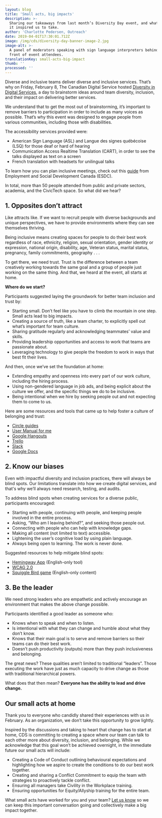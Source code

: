 ```yaml
---
layout: blog
title: 'Small acts, big impacts'
description: >-
  Sharing our takeaways from last month’s Diversity Day event, and what actions
  it inspired us to take.
author: 'Charlotte Pedersen, Outreach'
date: 2019-04-01T17:30:01.712Z
image: /img/cds/diversity-day-banner-image-2.jpg
image-alt: >-
  A panel of moderators speaking with sign language interpreters behind them, in
  front of event attendees. 
translationKey: small-acts-big-impact
thumb: ''
processed: ''
---
```

Diverse and inclusive teams deliver diverse and inclusive services. That’s why on Friday, February 8, The Canadian Digital Service hosted [Diversity in Digital Services](https://www.eventbrite.ca/e/diversity-in-digital-services-diversite-au-sein-des-services-numeriques-registration-51465629082), a day to brainstorm ideas around team diversity, inclusion, and their impact on delivering better services. 

We understand that to get the most out of brainstorming, it’s important to remove barriers to participation in order to include as many voices as possible. That’s why this event was designed to engage people from various communities, including those with disabilities.

The accessibility services provided were:
* American Sign Language (ASL) and Langue des signes québécoise (LSQ) for those deaf or hard of hearing
* Communication Access Realtime Translation (CART), in order to see the talks displayed as text on a screen
* French translation with headsets for unilingual talks


To learn how you can plan inclusive meetings, check out this [guide](https://www.canada.ca/en/employment-social-development/programs/disability/arc/inclusive-meetings.html) from Employment and Social Development Canada (ESDC). 

In total, more than 50 people attended from public and private sectors, academia, and the CivicTech space. So what did we hear?

## 1. Opposites don’t attract 

Like attracts like. If we want to recruit people with diverse backgrounds and unique perspectives, we have to provide environments where they can see themselves thriving. 

Being inclusive means creating spaces for people to do their best work regardless of race, ethnicity, religion, sexual orientation, gender identity or expression, national origin, disability, age, Veteran status, marital status, pregnancy, family commitments, geography . . .

To get there, we need trust. Trust is the difference between a team creatively working towards the same goal and a group of people just working on the same thing. And that, we heard at the event, all starts at home. 

**Where do we start?**

Participants suggested laying the groundwork for better team inclusion and trust by:
* Starting small. Don’t feel like you have to climb the mountain in one step. Small acts lead to big impacts. 
* Creating a source of truth, like a team charter, to explicitly spell out what’s important for team culture.
* Sharing gratitude regularly and acknowledging teammates’ value and skills. 
* Providing leadership opportunities and access to work that teams are passionate about.
* Leveraging technology to give people the freedom to work in ways that best fit their lives. 

And then, once we’ve set the foundation at home:
* Extending empathy and openness into every part of our work culture, including the hiring process. 
* Using non-gendered language in job ads, and being explicit about the culture we offer, and the specific things we do to be inclusive. 
* Being intentional when we hire by seeking people out and not expecting them to come to us.

Here are some resources and tools that came up to help foster a culture of belonging and trust:
* [Circle guides](https://workingoutloud.com/en/circle-guides) 
* [User Manual for me](https://digital.canada.ca/2018/08/21/productive-collaboration/) 
* [Google Hangouts](https://tools.google.com/dlpage/hangoutplugin) 
* [Trello](https://trello.com/) 
* [Slack](https://slack.com/) 
* [Google Docs](https://www.google.com/docs/about/) 

## 2. Know our biases

Even with impactful diversity and inclusion practices, there will always be blind spots. Our limitations translate into how we create digital services, and that's why we’ll always need research, testing, and audits. 

To address blind spots when creating services for a diverse public, participants encouraged:
* Starting with people, continuing with people, and keeping people involved in the entire process. 
* Asking, “Who am I leaving behind?”, and seeking those people out. 
* Connecting with people who can help with knowledge gaps. 
* Making all content (not limited to text) accessible. 
* Lightening the user’s cognitive load by using plain language. 
* Always being open to learning. The work is never done. 

Suggested resources to help mitigate blind spots:
* [Hemingway App](http://www.hemingwayapp.com/) (English-only tool)
* [WCAG 2.0](https://www.w3.org/TR/WCAG20/)  
* [Squiggle Bird game](https://gamestorming.com/squiggle-birds/) (English-only content)

## 3. Be the leader 

We need strong leaders who are empathetic and actively encourage an environment that makes the above change possible.

Participants identified a good leader as someone who:
* Knows when to speak and when to listen. 
* Is intentional with what they can change and humble about what they don’t know. 
* Knows that their main goal is to serve and remove barriers so their teams can do their best work. 
* Doesn’t push productivity (outputs) more than they push inclusiveness and belonging. 

The great news? These qualities aren’t limited to traditional “leaders”. Those executing the work have just as much capacity to drive change as those with traditional hierarchical powers. 

What does that then mean? **Everyone has the ability to lead and drive change.** 

## Our small acts at home

Thank you to everyone who candidly shared their experiences with us in February. As an organization, we don’t take this opportunity to grow lightly. 

Inspired by the discussions and taking to heart that change has to start at home, CDS is committing to creating a space where our team can talk to each other more about diversity, inclusion, and belonging. While we acknowledge that this goal won’t be achieved overnight, in the immediate future our small acts will include:

* Creating a Code of Conduct outlining behavioural expectations and highlighting how we aspire to create the conditions to do our best work together. 
* Creating and sharing a Conflict Commitment to equip the team with strategies to proactively tackle conflict. 
* Ensuring all managers take Civility in the Workplace training.
* Ensuring opportunities for Equity/Allyship training for the entire team. 
 
What small acts have worked for you and your team? [Let us know](https://twitter.com/CDS_GC) so we can keep this important conversation going and collectively make a big impact together. 
